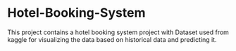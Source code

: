 # Hotel-Booking-System
This project contains a hotel booking system project with Dataset used from kaggle for visualizing the data based on historical data and predicting it.
